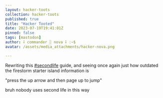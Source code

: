 ```yaml
---
layout: hacker-toots
collection: hacker-toots
published: true
title: "Hacker Tooted"
date: 2023-07-19T19:41:01Z
pinned: false
tags: [mastodon]
author: ⸸ commander ░ nova ⸸ :~$
avatar: /assets/media_attachments/hacker-nova.png

---
```


<p>Rewriting this <a href="https://hackers.town/tags/secondlife" class="mention hashtag" rel="tag">#<span>secondlife</span></a> guide, and seeing once again just how outdated the firestorm starter island information is</p><p>&quot;press the up arrow and then page up to jump&quot;</p><p>bruh nobody uses second life in this way</p>


